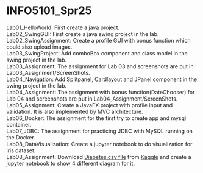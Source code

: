 # INFO5101_Spr25

Lab01_HelloWorld: First create a java project.\
Lab02_SwingGUI: First create a java swing project in the lab.\
Lab02_SwingAssignment: Create a profile GUI with bonus function which could also upload images.\
Lab03_SwingProject: Add comboBox component and class model in the swing project in the lab.\
Lab03_Assignment: The assignment for Lab 03 and screenshots are put in Lab03_Assignment/ScreenShots.\
Lab04_Navigation: Add Splitpanel, Cardlayout and JPanel component in the swing project in the lab.\
Lab04_Assignment: The assignment with bonus function(DateChooser) for Lab 04 and screenshots are put in Lab04_Assignment/ScreenShots.\
Lab05_Assignment: Create a JavaFX project with profile input and validation. It is also implemented by MVC architecture.\
Lab06_Docker: The assignment for the first try to create app and mysql container.\
Lab07_JDBC: The assignment for practicing JDBC with MySQL running on the Docker.\
Lab08_DataVisualization: Create a jupyter notebook to do visualization for iris dataset.\
Lab08_Assignment: Download [Diabetes.csv file](https://www.kaggle.com/datasets/akshaydattatraykhare/diabetes-dataset/data) from [Kaggle](https://www.kaggle.com/) and create a jupyter notebook to show 4 different diagram for it.
